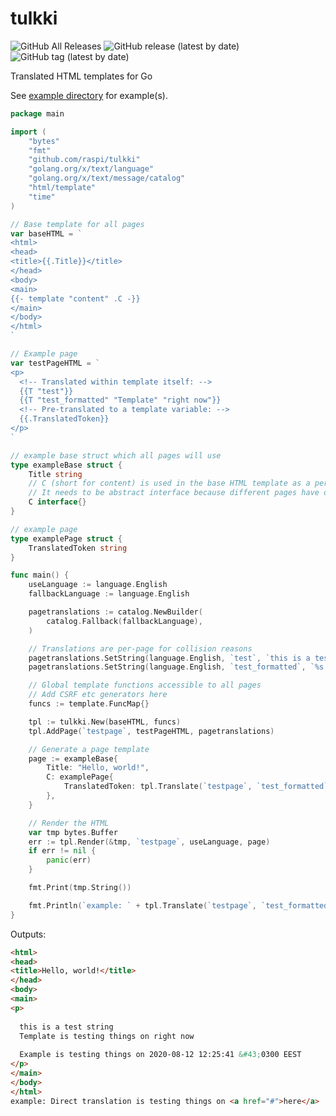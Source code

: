 # tulkki

![GitHub All Releases](https://img.shields.io/github/downloads/raspi/tulkki/total?style=for-the-badge)
![GitHub release (latest by date)](https://img.shields.io/github/v/release/raspi/tulkki?style=for-the-badge)
![GitHub tag (latest by date)](https://img.shields.io/github/v/tag/raspi/tulkki?style=for-the-badge)


Translated HTML templates for Go

See [example directory](_example) for example(s).

```go
package main

import (
	"bytes"
	"fmt"
	"github.com/raspi/tulkki"
	"golang.org/x/text/language"
	"golang.org/x/text/message/catalog"
	"html/template"
	"time"
)

// Base template for all pages
var baseHTML = `
<html>
<head>
<title>{{.Title}}</title>
</head>
<body>
<main>
{{- template "content" .C -}}
</main>
</body>
</html>
`

// Example page
var testPageHTML = `
<p>
  <!-- Translated within template itself: -->
  {{T "test"}}
  {{T "test_formatted" "Template" "right now"}}
  <!-- Pre-translated to a template variable: -->
  {{.TranslatedToken}}
</p>
`

// example base struct which all pages will use
type exampleBase struct {
	Title string
	// C (short for content) is used in the base HTML template as a per-page variables
	// It needs to be abstract interface because different pages have different variables
	C interface{}
}

// example page
type examplePage struct {
	TranslatedToken string
}

func main() {
	useLanguage := language.English
	fallbackLanguage := language.English

	pagetranslations := catalog.NewBuilder(
		catalog.Fallback(fallbackLanguage),
	)

	// Translations are per-page for collision reasons
	pagetranslations.SetString(language.English, `test`, `this is a test string`)
	pagetranslations.SetString(language.English, `test_formatted`, `%s is testing things on %s`)

	// Global template functions accessible to all pages
	// Add CSRF etc generators here
	funcs := template.FuncMap{}

	tpl := tulkki.New(baseHTML, funcs)
	tpl.AddPage(`testpage`, testPageHTML, pagetranslations)

	// Generate a page template
	page := exampleBase{
		Title: "Hello, world!",
		C: examplePage{
			TranslatedToken: tpl.Translate(`testpage`, `test_formatted`, useLanguage, `Example`, time.Now().Truncate(time.Second)),
		},
	}

	// Render the HTML
	var tmp bytes.Buffer
	err := tpl.Render(&tmp, `testpage`, useLanguage, page)
	if err != nil {
		panic(err)
	}

	fmt.Print(tmp.String())

	fmt.Println(`example: ` + tpl.Translate(`testpage`, `test_formatted`, useLanguage, `Direct translation`, template.HTML(`<a href="#">here</a>`)))
}
```

Outputs:

```html
<html>
<head>
<title>Hello, world!</title>
</head>
<body>
<main>
<p>
  
  this is a test string
  Template is testing things on right now
  
  Example is testing things on 2020-08-12 12:25:41 &#43;0300 EEST
</p>
</main>
</body>
</html>
example: Direct translation is testing things on <a href="#">here</a>
```
